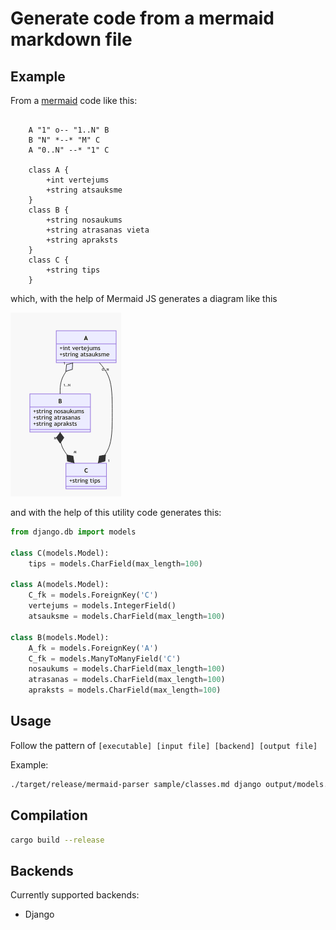 # Generate code from a mermaid markdown file

## Example

From a [mermaid](https://mermaid-js.github.io/mermaid/) code like this:

```text

    A "1" o-- "1..N" B
    B "N" *--* "M" C
    A "0..N" --* "1" C

    class A {
        +int vertejums
        +string atsauksme
    }
    class B {
        +string nosaukums
        +string atrasanas vieta
        +string apraksts
    }
    class C {
        +string tips
    }
```

which, with the help of Mermaid JS generates a diagram like this

![Class diagram](docs/classes.png)

and with the help of this utility code generates this:

```Python
from django.db import models

class C(models.Model):
    tips = models.CharField(max_length=100)

class A(models.Model):
    C_fk = models.ForeignKey('C')
    vertejums = models.IntegerField()
    atsauksme = models.CharField(max_length=100)

class B(models.Model):
    A_fk = models.ForeignKey('A')
    C_fk = models.ManyToManyField('C')
    nosaukums = models.CharField(max_length=100)
    atrasanas = models.CharField(max_length=100)
    apraksts = models.CharField(max_length=100)

```

## Usage

Follow the pattern of `[executable] [input file] [backend] [output file]`

Example:
```sh
./target/release/mermaid-parser sample/classes.md django output/models.py
```

## Compilation

```sh
cargo build --release
```

## Backends

Currently supported backends:

- Django
